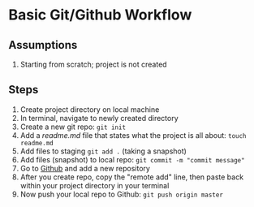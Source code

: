 # Basic Git/Github Workflow

## Assumptions

1. Starting from scratch; project is not created

## Steps

1. Create project directory on local machine
1. In terminal, navigate to newly created directory
1. Create a new git repo: `git init`
1. Add a *readme.md* file that states what the project is all about: `touch readme.md`
1. Add files to staging `git add .` (taking a snapshot)
1. Add files (snapshot) to local repo: `git commit -m "commit message"`
1. Go to [Github](http://www.github.com) and add a new repository
1. After you create repo, copy the "remote add" line, then paste back within your project directory in your terminal
1. Now push your local repo to Github: `git push origin master`